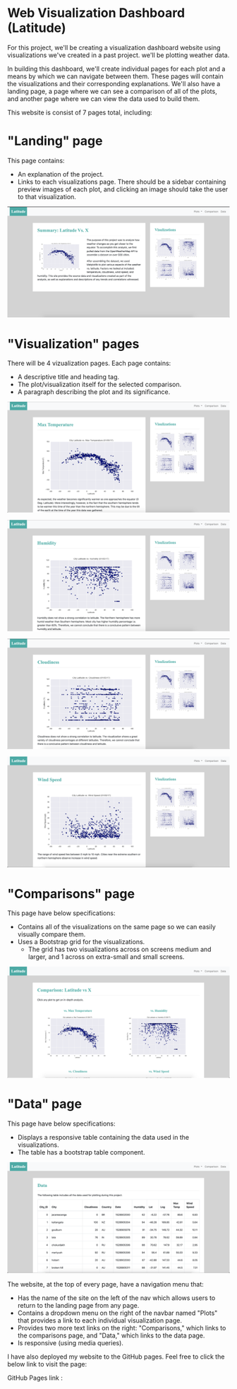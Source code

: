 # Web Visualization Dashboard (Latitude)

For this project, we'll be creating a visualization dashboard website using visualizations we've created in a past project. we'll be plotting weather data.

In building this dashboard, we'll create individual pages for each plot and a means by which we can navigate between them. These pages will contain the visualizations and their corresponding explanations. We'll also have a landing page, a page where we can see a comparison of all of the plots, and another page where we can view the data used to build them.

This website is consist of 7 pages total, including:

# "Landing" page

This page contains:

* An explanation of the project.
* Links to each visualizations page. There should be a sidebar containing preview images of each plot, and clicking an image should take the user to that visualization.

![web](WebVisualizations/large_screen_Visualizations/Landing_page_viz.png)

# "Visualization" pages

There will be 4 vizualization pages. Each page contains:

* A descriptive title and heading tag.
* The plot/visualization itself for the selected comparison.
* A paragraph describing the plot and its significance.

![Web](WebVisualizations/large_screen_Visualizations/Max%20_Temperature_Viz.png)

![web](WebVisualizations/large_screen_Visualizations/Humidity_viz.png)

![web](WebVisualizations/large_screen_Visualizations/Cloudiness_viz.png)

![web](WebVisualizations/large_screen_Visualizations/Wind_Speed_viz.png)

# "Comparisons" page

This page have below specifications:

* Contains all of the visualizations on the same page so we can easily visually compare them.
* Uses a Bootstrap grid for the visualizations.
    * The grid has two visualizations across on screens medium and larger, and 1 across on extra-small and small screens.
    

![web](WebVisualizations/large_screen_Visualizations/Comparison_viz.png)

# "Data" page

This page have below specifications:

* Displays a responsive table containing the data used in the visualizations.
* The table has a bootstrap table component. 


![web](WebVisualizations/large_screen_Visualizations/Data_page.png)

The website, at the top of every page, have a navigation menu that:

* Has the name of the site on the left of the nav which allows users to return to the landing page from any page.
* Contains a dropdown menu on the right of the navbar named "Plots" that provides a link to each individual visualization page.
* Provides two more text links on the right: "Comparisons," which links to the comparisons page, and "Data," which links to the data page.
* Is responsive (using media queries). 


I have also deployed my website to the GitHub pages. Feel free to click the below link to visit the page:

GitHub Pages link : 

